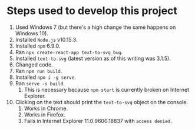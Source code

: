 # Steps used to develop this project
1. Used Windows 7 (but there's a high change the same happens on Windows 10).
2. Installed `Node.js` v10.15.3.
3. Installed `npm` 6.9.0.
4. Ran `npx create-react-app text-to-svg_bug`.
5. Installed `text-to-svg` (latest version as of this writing was 3.1.5).
6. Changed code.
7. Ran `npm run build`.
8. Installed `npm i -g serve`.
9. Ran `serve -s build`.
   1. This is necessary because `npm start` is currently broken on Internet Explorer.
10. Clicking on the text should print the `text-to-svg` object on the console.
    1. Works in Chrome.
    2. Works in Firefox.
    3. Fails in Internet Explorer 11.0.9600.18837 with `access denied`.
